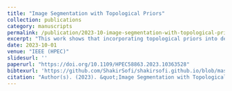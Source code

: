 ```yaml
---
title: "Image Segmentation with Topological Priors"
collection: publications
category: manuscripts
permalink: /publication/2023-10-image-segmentation-with-topological-priors
excerpt: "This work shows that incorporating topological priors into deep neural network training—specifically within a U-Net architecture—significantly enhances segmentation accuracy, particularly for fine-scale structures."
date: 2023-10-01
venue: "IEEE (HPEC)"
slidesurl: ''
paperurl: "https://doi.org/10.1109/HPEC58863.2023.10363528"
bibtexurl: 'https://github.com/ShakirSofi/shakirsofi.github.io/blob/master/files/bibtex.bib'
citation: "Author(s). (2023). &quot;Image Segmentation with Topological Priors.&quot; <i>IEEE (HPEC)</i>."
---
```

